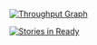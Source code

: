 
[![Throughput Graph](https://graphs.waffle.io/cyberfund/cyberfund/throughput.svg)](https://waffle.io/cyberfund/cyberfund/metrics)

[![Stories in Ready](https://badge.waffle.io/cyberfund/cyberfund.svg?label=ready&title=Ready)](http://waffle.io/cyberfund/cyberfund)
